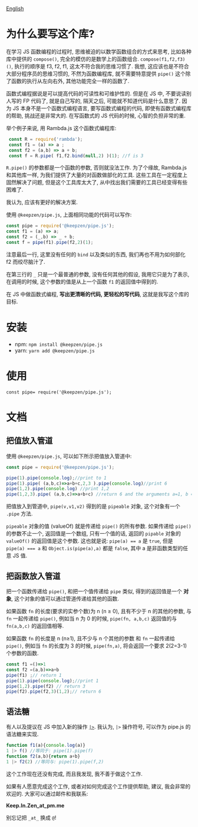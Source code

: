 [English](./ReadMe.md)
# 为什么要写这个库?
在学习  JS 函数编程的过程时, 思维被迫的以数学函数组合的方式来思考,
比如各种库中提供的 `compose()`, 完全的模仿的是数学上的函数组合.
`compose(f1,f2,f3)()`, 执行的顺序是 f3, f2, f1, 这太不符合我的思维习惯了.
我想, 这应该也是不符合大部分程序员的思维习惯的, 不然为函数编程库,
就不需要特意提供 `pipe()` 这个除了函数的执行从左向右外, 其他功能完全一样的函数了.

函数式编程据说是可以提高代码的可读性和可维护性的. 但是在 JS 中, 不要说读别人写的 FP
代码了, 就是自己写的, 隔天之后, 可能就不知道代码是什么意思了.
因为 JS 本身不是一个函数式编程语言, 要写函数式编程的代码, 即使有函数式编程库的帮助,
挑战还是非常大的. 在写函数式的 JS 代码的时候, 心智的负担非常的重.

举个例子来说, 用 Rambda.js 这个函数式编程库:

```js
 const R = require('rambda');
 const f1 = (a) => a ;
 const f2 = (a,b) => a + b;
 const f = R.pipe( f1,f2.bind(null,2) )(1); //f is 3
```

`R.pipe()` 的参数都是一个函数的参数, 否则就没法工作. 为了个缘故, Rambda.js
和其他库一样, 为我们提供了大量的对函数做部化的工具. 这些工具在一定程度上固然解决了问题,
但是这个工具库太大了, 从中找出我们需要的工具已经变得有些困难了.

我认为, 应该有更好的解决方案.

使用 `@keepzen/pipe.js`, 上面相同功能的代码可以写作:

```js
const pipe = require('@keepzen/pipe.js');
const f1 = (a) => a;
const f2 = (_,b) => _ + b;
const f = pipe(f1).pipe(f2,2)(1);
```
注意最后一行, 这里没有任何的 `bind` 以及类似的东西, 我们再也不用为如何部化 f2
而绞尽脑汁了.

在第三行的 `_` 只是一个最普通的参数, 没有任何其他的假设, 我用它只是为了表示,
在调用的时候, 这个参数的值是从上一个函数 `f1` 的返回值中得到的.

在 JS 中做函数式编程, **写出更清晰的代码, 更轻松的写代码**, 这就是我写这个库的目标.
# 安装
+ npm: `npm install @keepzen/pipe.js`
+ yarn: `yarn add @keepzen/pipe.js`
# 使用
`const pipe= require('@keepzen/pipe.js');`
# 文档
## 把值放入管道
使用 `@keepzen/pipe.js`, 可以如下所示把值放入管道中:

```js
const pipe = require('@keepzen/pipe.js');

pipe(1).pipe(console.log);//print to 1
pipe(1).pipe( (a,b,c)=>a+b+c,2,3 ).pipe(console.log)//print 6
pipe(1,2).pipe(console.log) //print 1,2
pipe(1,2,3).pipe( (a,b,c)=>a+b+c) //return 6 and the arguments a=1, b =2, c 3
```

把值放入到管道中, `pipe(v,v1,v2)` 得到的是 `pipeable` 对象, 这个对象有一个 `.pipe`
方法.

`pipeable` 对象的值 (valueOf) 就是传递给 `pipe()` 的所有参数. 如果传递给 `pipe()`
的参数不止一个, 返回值是一个数组, 只有一个值的话, 返回的 `pipable` 对象的 `valueOf()`
的返回值是这个参数. 这也就是说:
`pipe(a) == a` 是 `true`, 但是 `pipe(a) === a` 和 `Object.is(pipe(a),a)` 都是
`false`, 其中 a 是非函数类型的任意 JS 值.
## 把函数放入管道
把一个函数传递给 `pipe()`, 和把一个值传递给 `pipe` 类似, 得到的返回值是一个 **对象**,
这个对象的值可以通过管道传递给其他的函数.

如果函数 `fn` 的长度(要求的实参个数)为 n (n &ge; 0), 且有不少于 n 的其他的参数, 与
`fn` 一起传递给 `pipe()`, 例如当 n 为 0 的时候, `pipe(fn, a,b,c)` 返回值的与
`fn(a,b,c)` 的返回值相等.

如果函数 `fn` 的长度是 n (n&ge;1), 且不少与 n 个其他的参数 和 `fn` 一起传递给
`pipe()`, 例如当 `fn` 的长度为 3 的时候, `pipe(fn,a)`, 将会返回一个要求 2(2=3-1)
个参数的函数.

```js
const f1 =()=>1
const f2 =(a,b)=>a+b
pipe(f1) ;// return 1
pipe(1).pipe(console.log);//print 1
pipe(1,2).pipe(f2) // return 3
pipe(f2).pipe(f2,3)(1,2);// return 6
```
## 语法糖
有人以及提议在 JS 中加入新的操作
[`|>`](https://yanis.blog/the-pipeline-operator-in-javascript/).
我认为, `|>` 操作符号, 可以作为 pipe.js 的语法糖来实现.

```js
function f1(a){console.log(a)}
1 |> f() //等同于: pipe(1).pipe(f)
function f2(a,b){return a+b}
1 |> f2(2) //等同与: pipe(1).pipe(f,2)
```

这个工作现在还没有完成, 而且我发现, 我不善于做这个工作.

如果有人愿意完成这个工作, 或者对如何完成这个工作提供帮助, 建议, 我会非常的欢迎的.
大家可以通过邮件和我联系:

**Keep.In.Zen_at_pm.me**

别忘记把 `_at_` 换成 `@`!
